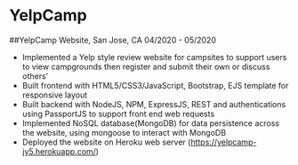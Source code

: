 # YelpCamp
##YelpCamp Website,                                                                          San Jose, CA                                  04/2020 - 05/2020
-	Implemented a Yelp style review website for campsites to support users to view campgrounds then register and submit their own or discuss others’
-	Built frontend with HTML5/CSS3/JavaScript, Bootstrap, EJS template for responsive layout
-	Built backend with NodeJS, NPM, ExpressJS, REST and authentications using PassportJS to support front end web requests
-	Implemented NoSQL database(MongoDB) for data persistence across the website, using mongoose to interact with MongoDB
-	Deployed the website on Heroku web server (https://yelpcamp-jy5.herokuapp.com/)
